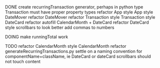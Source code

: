 DONE
create recurringTransaction generator, perhaps in python
type Transaction must have proper property types
refactor App
style App
style DateMover
refactor DateMover
refactor Transaction
style Transaction
style DateCard
refactor autofill CalendarMonth + DateCard
refactor DateCard
style scrollbars to look better
add commas to numbers

DOING
make runningTotal work

TODO
refactor CalendarMonth
style CalendarMonth
refactor generateRecurringTransactions.py
settle on a naming convention for componentName+className, ie DateCard or dateCard
scrollbars should not touch content